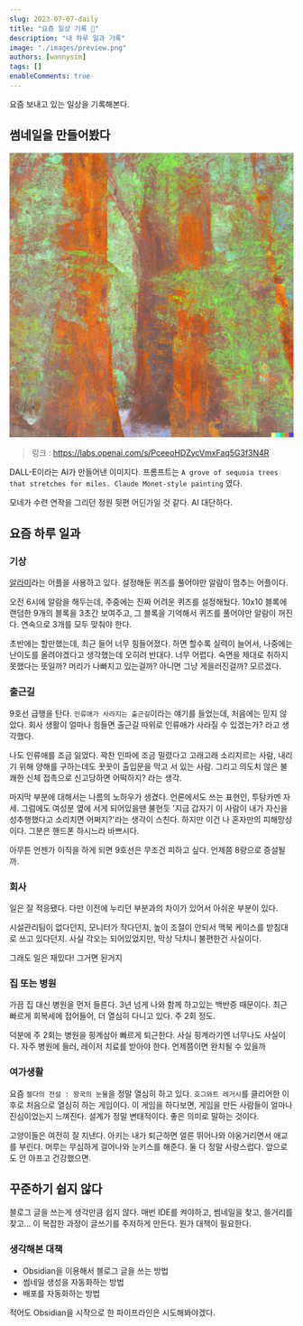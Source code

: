 ```yaml
---
slug: 2023-07-07-daily
title: "요즘 일상 기록 📝"
description: "내 하루 일과 기록"
image: "./images/preview.png"
authors: [wannysim]
tags: []
enableComments: true
---
```


요즘 보내고 있는 일상을 기록해본다.

<!-- truncate -->

## 썸네일을 만들어봤다

![썸네일](./images/preview.png)

> 링크 : https://labs.openai.com/s/PceeoHDZycVmxFaq5G3f3N4R

DALL-E이라는 AI가 만들어낸 이미지다.
프롬프트는 `A grove of sequoia trees that stretches for miles. Claude Monet-style painting` 였다.

모네가 수련 연작을 그리던 정원 뒷편 어딘가일 것 같다. AI 대단하다.

## 요즘 하루 일과

### 기상

[알라미](https://play.google.com/store/apps/details?id=droom.sleepIfUCan&hl=ko&gl=US)라는 어플을 사용하고 있다. 설정해둔 퀴즈를 풀어야만 알람이 멈추는 어플이다.

오전 6시에 알람을 해두는데, 주중에는 진짜 어려운 퀴즈를 설정해뒀다. 10x10 블록에 랜덤한 9개의 블록을 3초간 보여주고, 그 블록을 기억해서 퀴즈를 풀어야만 알람이 꺼진다. 연속으로 3개를 모두 맞춰야 한다.

초반에는 할만했는데, 최근 들어 너무 힘들어졌다. 하면 할수록 실력이 늘어서, 나중에는 난이도를 올려야겠다고 생각했는데 오히려 반대다. 너무 어렵다. 숙면을 제대로 취하지 못했다는 뜻일까? 머리가 나빠지고 있는걸까? 아니면 그냥 게을러진걸까? 모르겠다.

### 출근길

9호선 급행을 탄다. `인류애가 사라지는 출근길`이라는 얘기를 들었는데, 처음에는 믿지 않았다. 회사 생활이 얼마나 힘들면 출근길 따위로 인류애가 사라질 수 있겠는가? 라고 생각했다.

나도 인류애를 조금 잃었다. 꽉찬 인파에 조금 밀렸다고 고래고래 소리지르는 사람, 내리기 위해 양해를 구하는데도 꿋꿋이 출입문을 막고 서 있는 사람. 그리고 의도치 않은 불쾌한 신체 접촉으로 신고당하면 어떡하지? 라는 생각.

마지막 부분에 대해서는 나름의 노하우가 생겼다. 언론에서도 쓰는 표현인, 투탕카멘 자세. 그럼에도 여성분 옆에 서게 되어있을땐 불현듯 '지금 갑자기 이 사람이 내가 자신을 성추행했다고 소리치면 어쩌지?'라는 생각이 스친다. 하지만 이건 나 혼자만의 피해망상이다. 그분은 핸드폰 하시느라 바쁘시다.

아무튼 언젠가 이직을 하게 되면 9호선은 무조건 피하고 싶다. 언제쯤 8량으로 증설될까.

### 회사

일은 잘 적응됐다. 다만 이전에 누리던 부분과의 차이가 있어서 아쉬운 부분이 있다.

시설관리팀이 없다던지, 모니터가 작다던지, 높이 조절이 안되서 맥북 케이스를 받침대로 쓰고 있다던지.
사실 각오는 되어있었지만, 막상 닥치니 불편한건 사실이다.

그래도 일은 재밌다! 그거면 된거지

### 집 또는 병원

가끔 집 대신 병원을 먼저 들른다. 3년 넘게 나와 함께 하고있는 백반증 때문이다. 최근 빠르게 회복세에 접어들어, 더 열심히 다니고 있다. 주 2회 정도.

덕분에 주 2회는 병원을 핑계삼아 빠르게 퇴근한다. 사실 핑계라기엔 너무나도 사실이다. 자주 병원에 들러, 레이저 치료를 받아야 한다. 언제쯤이면 완치될 수 있을까

### 여가생활

요즘 `젤다의 전설 : 왕국의 눈물`을 정말 열심히 하고 있다. `호그와트 레거시`를 클리어한 이후로 처음으로 열심히 하는 게임이다. 이 게임을 하다보면, 게임을 만든 사람들이 얼마나 진심이었는지 느껴진다. 설계가 정말 변태적이다. 좋은 의미로 말하는 것이다.

고양이들은 여전히 잘 지낸다. 아키는 내가 퇴근하면 얼른 뛰어나와 야옹거리면서 애교를 부린다. 머루는 무심하게 걸어나와 눈키스를 해준다. 둘 다 정말 사랑스럽다. 앞으로도 안 아프고 건강했으면.

## 꾸준하기 쉽지 않다

블로그 글을 쓰는게 생각만큼 쉽지 않다. 매번 IDE를 켜야하고, 썸네일을 찾고, 쓸거리를 찾고... 이 복잡한 과정이 글쓰기를 주저하게 만든다. 뭔가 대책이 필요한다.

### 생각해본 대책

- Obsidian을 이용해서 블로그 글을 쓰는 방법
- 썸네일 생성을 자동화하는 방법
- 배포를 자동화하는 방법

적어도 Obsidian을 시작으로 한 파이프라인은 시도해봐야겠다.
